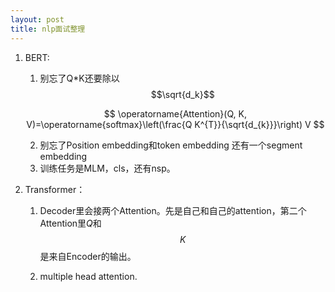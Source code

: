 ```yaml
---
layout: post
title: nlp面试整理
---
```


1. BERT:

   1. 别忘了Q*K还要除以$$\sqrt{d_k}$$

   $$
   \operatorname{Attention}(Q, K, V)=\operatorname{softmax}\left(\frac{Q K^{T}}{\sqrt{d_{k}}}\right) V
   $$

   2. 别忘了Position embedding和token embedding 还有一个segment embedding
   3. 训练任务是MLM，cls，还有nsp。

2. Transformer：

   1. Decoder里会接两个Attention。先是自己和自己的attention，第二个Attention里$Q$和$$K$$是来自Encoder的输出。

   2. multiple head attention.

      

